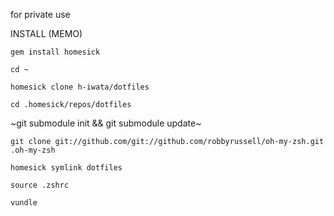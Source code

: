 for private use

INSTALL (MEMO)

`gem install homesick`

`cd ~`

`homesick clone h-iwata/dotfiles`

`cd .homesick/repos/dotfiles`

~git submodule init && git submodule update~

`git clone git://github.com/git://github.com/robbyrussell/oh-my-zsh.git .oh-my-zsh`

`homesick symlink dotfiles`

`source .zshrc`

`vundle`
